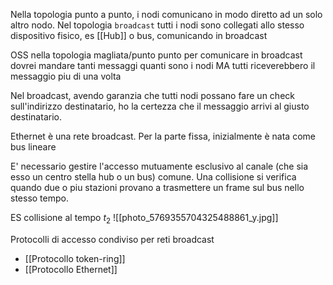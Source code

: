 Nella topologia punto a punto, i nodi comunicano in modo diretto ad un solo altro nodo.
Nel topologia `broadcast` tutti i nodi sono collegati allo stesso dispositivo fisico, es [[Hub]] o bus, comunicando in broadcast

OSS nella topologia magliata/punto punto per comunicare in broadcast dovrei mandare tanti messaggi quanti sono i nodi MA tutti riceverebbero il messaggio piu di una volta

Nel broadcast, avendo garanzia che tutti nodi possano fare un check sull'indirizzo destinatario, ho la certezza che il messaggio arrivi al giusto destinatario.

Ethernet è una rete broadcast.
Per la parte fissa, inizialmente è nata come bus lineare

E' necessario gestire l'accesso mutuamente esclusivo al canale (che sia esso un centro stella hub o un bus) comune.
Una collisione si verifica quando due o piu stazioni provano a trasmettere un frame sul bus nello stesso tempo. 

ES collisione al tempo $t_2$
![[photo_5769355704325488861_y.jpg]]

Protocolli di accesso condiviso per reti broadcast
- [[Protocollo token-ring]]
- [[Protocollo Ethernet]]